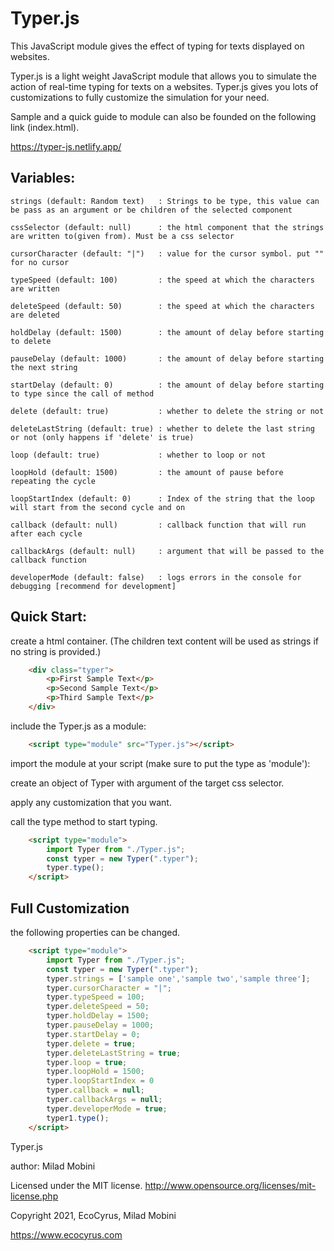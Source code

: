 # Typer.js
This JavaScript module gives the effect of typing for texts displayed on websites.

Typer.js  is a light weight JavaScript module that allows you to simulate the action of real-time typing for texts on a websites. Typer.js gives you lots of customizations to fully customize the simulation for your need.

Sample and a quick guide to module can also be founded on the following link (index.html).

https://typer-js.netlify.app/



## Variables:
    strings (default: Random text)   : Strings to be type, this value can be pass as an argument or be children of the selected component

    cssSelector (default: null)      : the html component that the strings are written to(given from). Must be a css selector
       
    cursorCharacter (default: "|")   : value for the cursor symbol. put "" for no cursor
    
    typeSpeed (default: 100)         : the speed at which the characters are written
    
    deleteSpeed (default: 50)        : the speed at which the characters are deleted
    
    holdDelay (default: 1500)        : the amount of delay before starting to delete
    
    pauseDelay (default: 1000)       : the amount of delay before starting the next string

    startDelay (default: 0)          : the amount of delay before starting to type since the call of method
    
    delete (default: true)           : whether to delete the string or not
    
    deleteLastString (default: true) : whether to delete the last string or not (only happens if 'delete' is true)
    
    loop (default: true)             : whether to loop or not
    
    loopHold (default: 1500)         : the amount of pause before repeating the cycle
    
    loopStartIndex (default: 0)      : Index of the string that the loop will start from the second cycle and on

    callback (default: null)         : callback function that will run after each cycle

    callbackArgs (default: null)     : argument that will be passed to the callback function

    developerMode (default: false)   : logs errors in the console for debugging [recommend for development]



## Quick Start:

create a html container. (The children text content will be used as strings if no string is provided.)
```html
    <div class="typer">
        <p>First Sample Text</p>
        <p>Second Sample Text</p>
        <p>Third Sample Text</p>
    </div>
 ```  
include the Typer.js as a module:
```html
    <script type="module" src="Typer.js"></script>
```
import the module at your script (make sure to put the type as 'module'):

create an object of Typer with argument of the target css selector.

apply any customization that you want.

call the type method to start typing.
```html
    <script type="module">
        import Typer from "./Typer.js";
        const typer = new Typer(".typer");
        typer.type();
    </script>
```


## Full Customization

the following properties can be changed.
```html
    <script type="module">
        import Typer from "./Typer.js";
        const typer = new Typer(".typer");
        typer.strings = ['sample one','sample two','sample three'];
        typer.cursorCharacter = "|";
        typer.typeSpeed = 100;
        typer.deleteSpeed = 50;
        typer.holdDelay = 1500;
        typer.pauseDelay = 1000;
        typer.startDelay = 0;
        typer.delete = true;
        typer.deleteLastString = true;
        typer.loop = true;
        typer.loopHold = 1500;
        typer.loopStartIndex = 0
        typer.callback = null;
        typer.callbackArgs = null;
        typer.developerMode = true;
        typer1.type();
    </script>
```





Typer.js

author: Milad Mobini
    
Licensed under the MIT license.
http://www.opensource.org/licenses/mit-license.php

Copyright 2021, EcoCyrus, Milad Mobini

https://www.ecocyrus.com